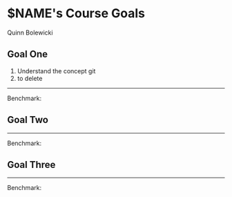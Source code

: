 
# $NAME's Course Goals
Quinn Bolewicki
## Goal One
1.	Understand the concept git
2. to delete

-----

Benchmark:


## Goal Two

-----

Benchmark:

## Goal Three

-----

Benchmark:

